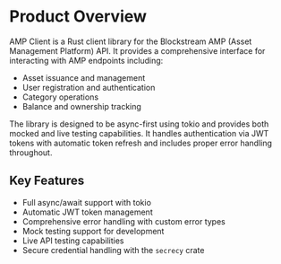 # Product Overview

AMP Client is a Rust client library for the Blockstream AMP (Asset Management Platform) API. It provides a comprehensive interface for interacting with AMP endpoints including:

- Asset issuance and management
- User registration and authentication
- Category operations
- Balance and ownership tracking

The library is designed to be async-first using tokio and provides both mocked and live testing capabilities. It handles authentication via JWT tokens with automatic token refresh and includes proper error handling throughout.

## Key Features

- Full async/await support with tokio
- Automatic JWT token management
- Comprehensive error handling with custom error types
- Mock testing support for development
- Live API testing capabilities
- Secure credential handling with the `secrecy` crate